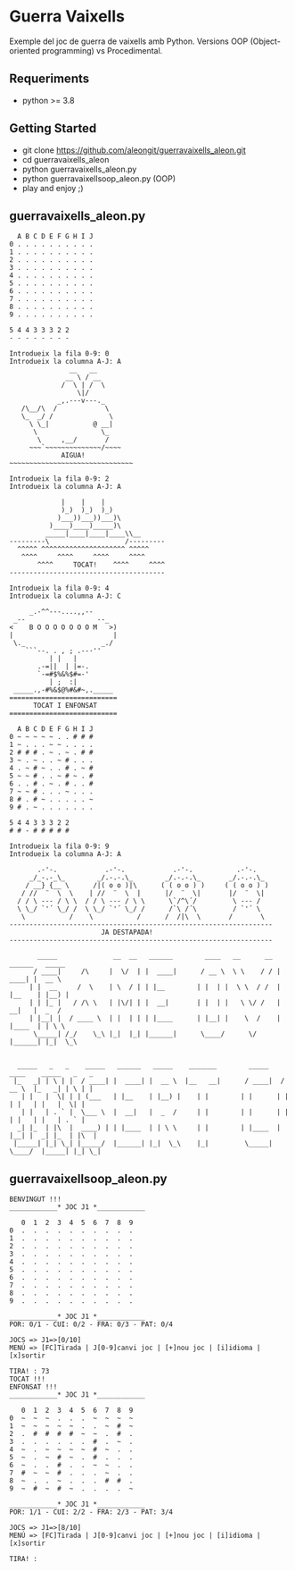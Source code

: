 # Guerra Vaixells

Exemple del joc de guerra de vaixells amb Python.
Versions OOP (Object-oriented programming) vs Procedimental.

## Requeriments
- python >= 3.8

## Getting Started
- git clone https://github.com/aleongit/guerravaixells_aleon.git
- cd guerravaixells_aleon
- python guerravaixells_aleon.py
- python guerravaixellsoop_aleon.py (OOP)
- play and enjoy ;)


## guerravaixells_aleon.py

```
  A B C D E F G H I J
0 . . . . . . . . . .
1 . . . . . . . . . .
2 . . . . . . . . . .
3 . . . . . . . . . .
4 . . . . . . . . . .
5 . . . . . . . . . .
6 . . . . . . . . . .
7 . . . . . . . . . .
8 . . . . . . . . . .
9 . . . . . . . . . .

5 4 4 3 3 3 2 2
- - - - - - - -

Introdueix la fila 0-9: 0
Introdueix la columna A-J: A
               __   __
              __ \ / __
             /  \ | /  \
                 \|/
            _,.---v---._
   /\__/\  /            \
   \_  _/ /              \
     \ \_|           @ __|
      \                \_
       \     ,__/       /
     ~~~`~~~~~~~~~~~~~~/~~~~
             AIGUA!
~~~~~~~~~~~~~~~~~~~~~~~~~~~~~~~

Introdueix la fila 0-9: 2
Introdueix la columna A-J: A

             |    |    |
             )_)  )_)  )_)
            )___))___))___)\
          )____)____)_____)\
         _____|____|____|____\\__
---------\                   /---------
  ^^^^^ ^^^^^^^^^^^^^^^^^^^^^ ^^^^^
   ^^^^     ^^^^     ^^^^     ^^^^
       ^^^^     TOCAT!    ^^^^     ^^^^
---------------------------------------

Introdueix la fila 0-9: 4
Introdueix la columna A-J: C

     _.-^^---....,,--
 _--                  --_
<    B O O O O O O O M   >)
|                         |
 \._                   _./
    ```--. . , ; .--·''
          | |   |
       .-=||  | |=-.
       `-=#$%&%$#=-'
          | ;  :|
 _____.,-#%&$@%#&#~,._____
===========================
      TOCAT I ENFONSAT
===========================

  A B C D E F G H I J
0 ~ ~ ~ ~ ~ . . # # #
1 ~ . . . ~ ~ . . . .
2 # # # . ~ . ~ . # #
3 ~ . ~ . . ~ # . . .
4 . ~ # ~ . . # . ~ #
5 ~ ~ # . . ~ # ~ . #
6 . . # . ~ . # . . #
7 ~ ~ # . . . ~ . . .
8 # . # ~ . . . . . ~
9 # . ~ . . . . . . .

5 4 4 3 3 3 2 2
# # - # # # # #

Introdueix la fila 0-9: 9
Introdueix la columna A-J: A

       .-'-.            .-'-.            .-'-.           .-'-.
     _/_-.-_\_        _/.-.-.\_        _/.-.-.\_       _/.-.-.\_
    / __} {__ \      /|( o o )|\      ( ( o o ) )     ( ( o o ) )
   / //  ¨  \  \    | //  ¨  \  |      |/  ¨  \|       |/  ¨  \|
  / / \ --- / \ \  / / \ --- / \ \      \`/^\´/         \ --- /
  \ \_/ `'´ \_/ /  \ \_/ `'´ \_/ /      /`\ /´\         / `'´ \
   \           /    \           /      /  /|\  \       /       \
------------------------------------------------------------------
                       JA DESTAPADA!
------------------------------------------------------------------

       _____              __  __   ______        ____   __      __  ______   _____
      / ____|     /\     |  \/  | |  ____|      / __ \  \ \    / / |  ____| |  __ \
     | |  __     /  \    | \  / | | |__        | |  | |  \ \  / /  | |__    | |__) |
     | | |_ |   / /\ \   | |\/| | |  __|       | |  | |   \ \/ /   |  __|   |  _  /
     | |__| |  / ____ \  | |  | | | |____      | |__| |    \  /    | |____  | | \ \
      \_____| /_/    \_\ |_|  |_| |______|      \____/      \/     |______| |_|  \_\


  _____   _   _    _____   ______   _____    _______        _____    ____    _____   _   _
 |_   _| | \ | |  / ____| |  ____| |  __ \  |__   __|      / ____|  / __ \  |_   _| | \ | |
   | |   |  \| | | (___   | |__    | |__) |    | |        | |      | |  | |   | |   |  \| |
   | |   | . ` |  \___ \  |  __|   |  _  /     | |        | |      | |  | |   | |   | . ` |
  _| |_  | |\  |  ____) | | |____  | | \ \     | |        | |____  | |__| |  _| |_  | |\  |
 |_____| |_| \_| |_____/  |______| |_|  \_\    |_|         \_____|  \____/  |_____| |_| \_|

```

## guerravaixellsoop_aleon.py

```
BENVINGUT !!!
____________* JOC J1 *____________

   0  1  2  3  4  5  6  7  8  9
0  .  .  .  .  .  .  .  .  .  .
1  .  .  .  .  .  .  .  .  .  .
2  .  .  .  .  .  .  .  .  .  .
3  .  .  .  .  .  .  .  .  .  .
4  .  .  .  .  .  .  .  .  .  .
5  .  .  .  .  .  .  .  .  .  .
6  .  .  .  .  .  .  .  .  .  .
7  .  .  .  .  .  .  .  .  .  .
8  .  .  .  .  .  .  .  .  .  .
9  .  .  .  .  .  .  .  .  .  .

____________* JOC J1 *____________
POR: 0/1 - CUI: 0/2 - FRA: 0/3 - PAT: 0/4

JOCS => J1=>[0/10]
MENÚ => [FC]Tirada | J[0-9]canvi joc | [+]nou joc | [i]idioma | [x]sortir

TIRA! : 73
TOCAT !!!
ENFONSAT !!!
____________* JOC J1 *____________

   0  1  2  3  4  5  6  7  8  9
0  ~  ~  ~  .  .  .  ~  ~  ~  ~
1  ~  ~  ~  ~  ~  .  .  ~  #  ~
2  .  #  #  #  #  ~  ~  .  #  .
3  .  .  .  .  .  .  #  .  ~  .
4  ~  .  ~  ~  ~  ~  #  ~  .  .
5  ~  .  ~  #  ~  .  #  .  .  .
6  ~  .  .  #  .  .  ~  ~  .  .
7  #  ~  ~  #  .  .  .  ~  .  .
8  ~  .  .  ~  .  .  .  #  #  .
9  ~  #  ~  #  ~  .  .  .  .  ~

____________* JOC J1 *____________
POR: 1/1 - CUI: 2/2 - FRA: 2/3 - PAT: 3/4

JOCS => J1=>[8/10]
MENÚ => [FC]Tirada | J[0-9]canvi joc | [+]nou joc | [i]idioma | [x]sortir

TIRA! :
```